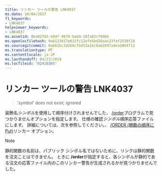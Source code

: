 ```yaml
---
title: リンカー ツールの警告 LNK4037
ms.date: 10/04/2017
f1_keywords:
- LNK4037
helpviewer_keywords:
- LNK4037
ms.assetid: 9ba02fd3-b04f-4679-bab9-26fa82cf09bb
ms.openlocfilehash: 9a8121617e622fc12efe5bd26aac23faf2530f24
ms.sourcegitcommit: 0ab61bc3d2b6cfbd52a16c6ab2b97a8ea1864f12
ms.translationtype: MT
ms.contentlocale: ja-JP
ms.lasthandoff: 04/23/2019
ms.locfileid: "62410305"
---
```

# <a name="linker-tools-warning-lnk4037"></a>リンカー ツールの警告 LNK4037

>'*symbol*' does not exist; ignored

装飾名*シンボル*を使用して順序付けされませんでした、 [/order](../../build/reference/order-put-functions-in-order.md)プログラムで見つかりませんオプションを指定します。 仕様の確認*シンボル*順序応答ファイルにします。 詳細については、次を参照してください。、 [/ORDER (関数の順序に Put)](../../build/reference/order-put-functions-in-order.md)リンカー オプション。

> [!NOTE]
> 静的関数の名前は、パブリック シンボル名ではないために、リンクは静的関数を注文ことはできません。 ときに **/order**が指定すると、各シンボルが静的である注文の応答ファイル内のこのリンカー警告が生成されるかが見つかりませんでした。